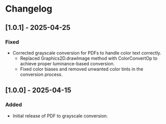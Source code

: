 # Changelog

## [1.0.1] - 2025-04-25
### Fixed
- Corrected grayscale conversion for PDFs to handle color text correctly.
    - Replaced Graphics2D.drawImage method with ColorConvertOp to achieve proper luminance-based conversion.
    - Fixed color biases and removed unwanted color tints in the conversion process.

## [1.0.0] - 2025-04-15
### Added
- Initial release of PDF to grayscale conversion.
